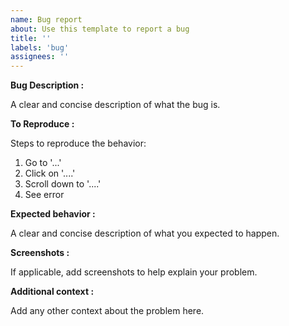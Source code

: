 ```yaml
---
name: Bug report
about: Use this template to report a bug
title: ''
labels: 'bug'
assignees: ''
---
```


**Bug Description :**

A clear and concise description of what the bug is.

**To Reproduce :**

Steps to reproduce the behavior:

1. Go to '...'
2. Click on '....'
3. Scroll down to '....'
4. See error

**Expected behavior :**

A clear and concise description of what you expected to happen.

**Screenshots :**

If applicable, add screenshots to help explain your problem.

**Additional context :**

Add any other context about the problem here.
